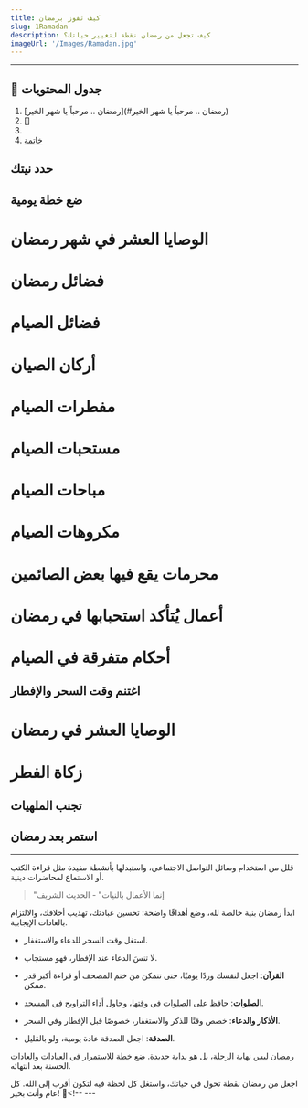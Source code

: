```yaml
---
title: كيف تفوز برمضان
slug: 1Ramadan
description: كيف تجعل من رمضان نقطة لتغيير حياتك؟
imageUrl: '/Images/Ramadan.jpg'
---
```


---

## 📌 جدول المحتويات

1. [رمضان .. مرحباً يا شهر الخير](#رمضان .. مرحباً يا شهر الخير)
2. []
3.
4. [خاتمة](#خاتمة)

## حدد نيتك

## ضع خطة يومية

# الوصايا العشر في شهر رمضان

# فضائل رمضان

# فضائل الصيام

# أركان الصيان

# مفطرات الصيام

# مستحبات الصيام

# مباحات الصيام

# مكروهات الصيام

# محرمات يقع فيها بعض الصائمين

# أعمال يُتأكد استحبابها في رمضان

# أحكام متفرقة في الصيام

## اغتنم وقت السحر والإفطار

# الوصايا العشر في رمضان

# زكاة الفطر

## تجنب الملهيات

## استمر بعد رمضان

---

قلل من استخدام وسائل التواصل الاجتماعي، واستبدلها بأنشطة مفيدة مثل قراءة الكتب أو الاستماع لمحاضرات دينية.

> "إنما الأعمال بالنيات" - الحديث الشريف

ابدأ رمضان بنية خالصة لله، وضع أهدافًا واضحة: تحسين عبادتك، تهذيب أخلاقك، والالتزام بالعادات الإيجابية.

- استغل وقت السحر للدعاء والاستغفار.
- لا تنسَ الدعاء عند الإفطار، فهو مستجاب.

- **القرآن**: اجعل لنفسك وردًا يوميًا، حتى تتمكن من ختم المصحف أو قراءة أكبر قدر ممكن.
- **الصلوات**: حافظ على الصلوات في وقتها، وحاول أداء التراويح في المسجد.
- **الأذكار والدعاء**: خصص وقتًا للذكر والاستغفار، خصوصًا قبل الإفطار وفي السحر.
- **الصدقة**: اجعل الصدقة عادة يومية، ولو بالقليل.

رمضان ليس نهاية الرحلة، بل هو بداية جديدة. ضع خطة للاستمرار في العبادات والعادات الحسنة بعد انتهائه.

اجعل من رمضان نقطة تحول في حياتك، واستغل كل لحظة فيه لتكون أقرب إلى الله. كل عام وأنت بخير! 🌙<!-- ---
